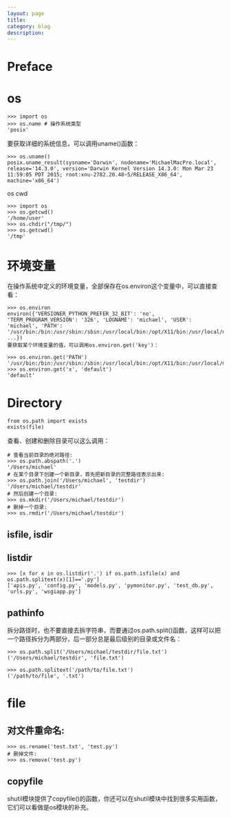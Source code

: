 ```yaml
---
layout: page
title:
category: blog
description:
---
```

# Preface

# os

	>>> import os
	>>> os.name # 操作系统类型
	'posix'

要获取详细的系统信息，可以调用uname()函数：

	>>> os.uname()
	posix.uname_result(sysname='Darwin', nodename='MichaelMacPro.local', release='14.3.0', version='Darwin Kernel Version 14.3.0: Mon Mar 23 11:59:05 PDT 2015; root:xnu-2782.20.48~5/RELEASE_X86_64', machine='x86_64')

os cwd

	>>> import os
	>>> os.getcwd()
	'/home/user'
	>>> os.chdir("/tmp/")
	>>> os.getcwd()
	'/tmp'

# 环境变量
在操作系统中定义的环境变量，全部保存在os.environ这个变量中，可以直接查看：

	>>> os.environ
	environ({'VERSIONER_PYTHON_PREFER_32_BIT': 'no', 'TERM_PROGRAM_VERSION': '326', 'LOGNAME': 'michael', 'USER': 'michael', 'PATH': '/usr/bin:/bin:/usr/sbin:/sbin:/usr/local/bin:/opt/X11/bin:/usr/local/mysql/bin', ...})
	要获取某个环境变量的值，可以调用os.environ.get('key')：

	>>> os.environ.get('PATH')
	'/usr/bin:/bin:/usr/sbin:/sbin:/usr/local/bin:/opt/X11/bin:/usr/local/mysql/bin'
	>>> os.environ.get('x', 'default')
	'default'

# Directory

	from os.path import exists
	exists(file)

查看、创建和删除目录可以这么调用：

	# 查看当前目录的绝对路径:
	>>> os.path.abspath('.')
	'/Users/michael'
	# 在某个目录下创建一个新目录，首先把新目录的完整路径表示出来:
	>>> os.path.join('/Users/michael', 'testdir')
	'/Users/michael/testdir'
	# 然后创建一个目录:
	>>> os.mkdir('/Users/michael/testdir')
	# 删掉一个目录:
	>>> os.rmdir('/Users/michael/testdir')

## isfile, isdir

## listdir

	>>> [x for x in os.listdir('.') if os.path.isfile(x) and os.path.splitext(x)[1]=='.py']
	['apis.py', 'config.py', 'models.py', 'pymonitor.py', 'test_db.py', 'urls.py', 'wsgiapp.py']

## pathinfo
拆分路径时，也不要直接去拆字符串，而要通过os.path.split()函数，这样可以把一个路径拆分为两部分，后一部分总是最后级别的目录或文件名：

	>>> os.path.split('/Users/michael/testdir/file.txt')
	('/Users/michael/testdir', 'file.txt')

	>>> os.path.splitext('/path/to/file.txt')
	('/path/to/file', '.txt')

# file

## 对文件重命名:

	>>> os.rename('test.txt', 'test.py')
	# 删掉文件:
	>>> os.remove('test.py')

## copyfile
shutil模块提供了copyfile()的函数，你还可以在shutil模块中找到很多实用函数，它们可以看做是os模块的补充。

